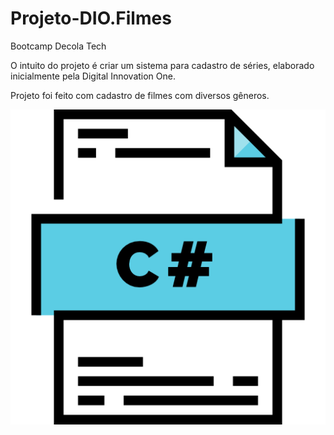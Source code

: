 # Projeto-DIO.Filmes

Bootcamp Decola Tech

O intuito do projeto é criar um sistema para cadastro de séries, elaborado inicialmente pela Digital Innovation One.  


Projeto foi feito com cadastro de filmes com diversos gêneros.  

<img align="rigth" src="https://github.com/Caio-Ruiz-Romanato/Projeto-DIO.Filmes/blob/main/C%23.png?raw=true" />


